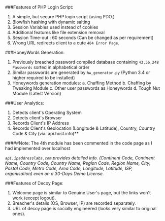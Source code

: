 ###Features of PHP Login Script:

1. A simple, but secure PHP login script (using PDO.)
2. Blowfish hashing with dynamic salting
3. Session Variables used instead of cookies
4. Additional features like file extension removal
5. Session Time-out : 60 seconds (Can be changed as per requirement)
6. Wrong URL redirects client to a cute `404 Error Page`.

###HoneyWords Generation:

1. Previously breached password compiled database containing `43,56,248 Passwords` sorted in alphabetical order
2. Similar passwords are generated by `hw_generator.py` (Python 3.4 or higher required to be installed)
3. Honeywords generation modules:
	a. Chaffing Method
	b. Chaffing by Tweaking Module
	c. Other user passwords as Honeywords
	d. Tough Nut Module  (Latest Version)
	

###User Analytics:

1. Detects client's Operating System
2. Detects client's Browser
3. Records Client's IP Address
4. Records Client's Geolocation (Longitude & Latitude), Country, Country Code & City (via. api.host.info)**

#####Note: The 4th module has been commented in the code page as I had implemented over localhost

*`api.ipaddresslabs.com` provides detailed info. (Continent Code, Continent Name, Country Code, Country Name, Region Code, Region Name, City, Postal Code, Metro Code, Area Code, Longitude, Latitude, ISP, organisation) even on a 30-Days Demo License.*


###Features of Decoy Page:

1. Welcome page is similar to Genuine User's page, but the links won't work (except logout).
2. Breacher's details (OS, Browser, IP) are recorded separately.
3. URL of decoy page is socially engineered (looks very similar to original ones).